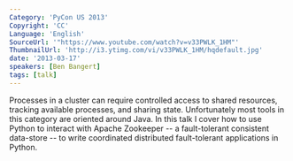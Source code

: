 ```yaml
---
Category: 'PyCon US 2013'
Copyright: 'CC'
Language: 'English'
SourceUrl: '"https://www.youtube.com/watch?v=v33PWLK_1HM"'
ThumbnailUrl: 'http://i3.ytimg.com/vi/v33PWLK_1HM/hqdefault.jpg'
date: '2013-03-17'
speakers: [Ben Bangert]
tags: [talk]
---
```

Processes in a cluster can require controlled access to shared resources, tracking available processes, and sharing state. Unfortunately most tools in this category are oriented around Java. In this talk I cover how to use Python to interact with Apache Zookeeper -- a fault-tolerant consistent data-store -- to write coordinated distributed fault-tolerant applications in Python.